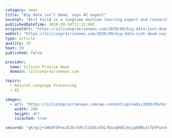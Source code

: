 ```yaml
---
category: news
title: "Big data isn’t dead, says AI expert"
excerpt: "Atif Farid is a longtime machine learning expert and research scientist who is speaking at 2020 AIM virtual HDC on the role of AI in behavioral health."
publishedDateTime: 2020-09-24T12:22:00Z
originalUrl: "https://siliconprairienews.com/2020/09/big-data-isnt-dead-says-ai-expert/"
webUrl: "https://siliconprairienews.com/2020/09/big-data-isnt-dead-says-ai-expert/"
type: article
quality: 39
heat: 39
published: false

provider:
  name: Silicon Prairie News
  domain: siliconprairienews.com

topics:
  - Natural Language Processing
  - AI

images:
  - url: "https://siliconprairienews.com/wp-content/uploads/2020/09/Untitled-design.png"
    width: 700
    height: 467
    isCached: true

secured: "gKrgsj+zWU4FSPaxzEJh/Xdh/I2GXCvFALYQxvqRbEjmsjpb8McalfpYFwzvHqOpRXlgvbDPD1qvuwL+hmZ+OipzRjtDan1CfbDTC/hu+NY9jPsVa+jvWKA/c4owIgrAu8lm9ZTPUdDPxlxyjBtWbr/HEBO+mMa+fb4Ay5cYd+U16OIdtTk/Fj4PioWsyFOKwutMWp52fOj9sH8jiIX6xhHrW3JlExzLHJlk9ULBFKYsX1LLUpa/J5a8NSnSUUogVZG962/5DgsT6vHnfoPvFk0ybWfOHVde9mMohZ6p1sdkJDwNSib51d5t7eOI/PiiwScABmoSmJBGEu7K2KCYbHexy/XVlspxwzpHNVab/jg=;YOTHQkNWdYfiKGUzsPmXzQ=="
---
```


